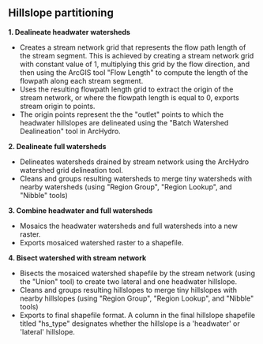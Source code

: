 ## Hillslope partitioning

**1. Dealineate headwater watersheds**

* Creates a stream network grid that represents the flow path length of the stream segment. This is achieved by creating a stream network grid with constant value of 1, multiplying this grid by the flow direction, and then using the ArcGIS tool "Flow Length" to compute the length of the flowpath along each stream segment. 
* Uses the resulting flowpath length grid to extract the origin of the stream network, or where the flowpath length is equal to 0, exports stream origin to points.
* The origin points represent the the "outlet" points to which the headwater hillslopes are delineated using the "Batch Watershed Dealineation" tool in ArcHydro.

**2. Dealineate full watersheds**

* Delineates watersheds drained by stream network using the ArcHydro watershed grid delineation tool. 
* Cleans and groups resulting watersheds to merge tiny watersheds with nearby watersheds (using "Region Group", "Region Lookup", and "Nibble" tools)

**3. Combine headwater and full watersheds**

* Mosaics the headwater watersheds and full watersheds into a new raster. 
* Exports mosaiced watershed raster to a shapefile.

**4. Bisect watershed with stream network**

* Bisects the mosaiced watershed shapefile by the stream network (using the "Union" tool) to create two lateral and one headwater hillslope. 
* Cleans and groups resulting hillslopes to merge tiny hillslopes with nearby hillslopes (using "Region Group", "Region Lookup", and "Nibble" tools)
* Exports to  final shapefile format. A column in the final hillslope shapefile titled "hs_type" designates whether the hillslope is a 'headwater' or 'lateral' hillslope.
